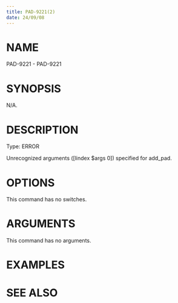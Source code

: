 ```yaml
---
title: PAD-9221(2)
date: 24/09/08
---
```


# NAME

PAD-9221 - PAD-9221

# SYNOPSIS

N/A.

# DESCRIPTION

Type: ERROR

Unrecognized arguments ([lindex $args 0]) specified for add_pad.

# OPTIONS

This command has no switches.

# ARGUMENTS

This command has no arguments.

# EXAMPLES

# SEE ALSO
